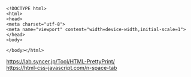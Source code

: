 ```
<!DOCTYPE html>
<html>
<head>
<meta charset="utf-8">
<meta name="viewport" content="width=device-width,initial-scale=1">
</head>
<body>
```
```
</body></html>
```
https://lab.syncer.jp/Tool/HTML-PrettyPrint/  
https://html-css-javascript.com/n-space-tab
